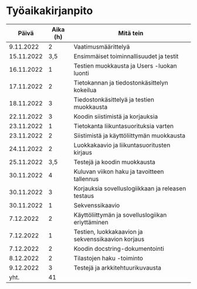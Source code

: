 # Työaikakirjanpito

| Päivä         | Aika (h) | Mitä tein                                         |
| ------------- | -------- | ------------------------------------------------- |
| 9.11.2022     |    2     | Vaatimusmäärittelyä                               |
| 15.11.2022    |    3,5   | Ensimmäiset toiminnallisuudet ja testit           |
| 16.11.2022    |    1     | Testien muokkausta ja Users -luokan luonti        |
| 17.11.2022    |    2     | Tietokannan ja tiedostonkäsittelyn kokeilua       |
| 18.11.2022    |    3     | Tiedostonkäsittelyä ja testien muokkausta         |
| 22.11.2022    |    3     | Koodin siistimistä ja korjauksia                  |
| 23.11.2022    |    1     | Tietokanta liikuntasuorituksia varten             |
| 23.11.2022    |    2     | Siistimistä ja käyttöliittymän muokkausta         |
| 24.11.2022    |    2     | Luokkakaavio ja liikuntasuoritusten kirjaus       |
| 25.11.2022    |   3,5    | Testejä ja koodin muokkausta                      |
| 30.11.2022    |   4      | Kuluvan viikon haku ja tavoitteen tallennus       |
| 30.11.2022    |   3      | Korjauksia sovelluslogiikkaan ja releasen testaus |
| 30.11.2022    |   1      | Sekvenssikaavio                                   |
| 7.12.2022     |   2      | Käyttöliittymän ja sovelluslogiikan eriyttäminen  |
| 7.12.2022     |   1      | Testien, luokkakaavion ja sekvenssikaavion korjaus|
| 7.12.2022     |   2      | Koodin docstring-dokumentointi                    |
| 8.12.2022     |   2      | Tilastojen haku -toiminto                         |
| 9.12.2022     |   3      | Testejä ja arkkitehtuurikuvausta                  |
| yht.          |   41     |                                                   |


